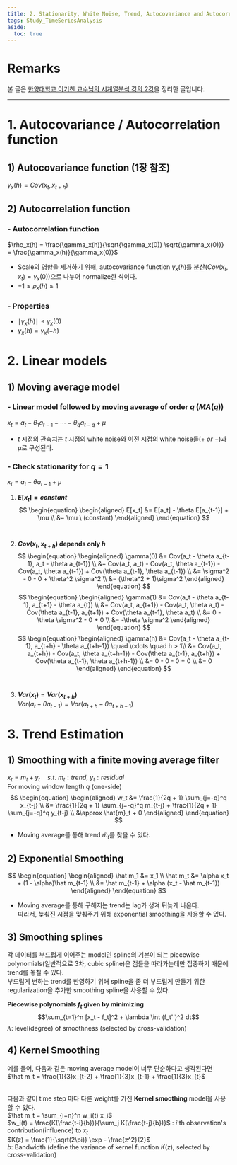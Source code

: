 ```yaml
---
title: 2. Stationarity, White Noise, Trend, Autocovariance and Autocorrelation
tags: Study_TimeSeriesAnalysis
aside:
  toc: true
---
```


# Remarks
본 글은 [한양대학교 이기천 교수님의 시계열분석 강의 2강](https://youtu.be/xhUEIHgbcnc)을 정리한 글입니다.

<!--more-->

---

# 1. Autocovariance / Autocorrelation function
## 1) Autocovariance function (1장 참조)
$\gamma_x(h) = Cov(x_t, x_{t+h})$

## 2) Autocorrelation function
### - Autocorrelation function
$\rho_x(h) = \frac{\gamma_x(h)}{\sqrt{\gamma_x(0)} \sqrt{\gamma_x(0)}} = \frac{\gamma_x(h)}{\gamma_x(0)}$ <br>
- Scale의 영향을 제거하기 위해, autocovariance function $\gamma_x(h)$를 분산($Cov(x_t, x_t) = \gamma_x(0)$)으로 나누어 normalize한 식이다. <br>
- $-1 \leq \rho_x(h) \leq 1$

### - Properties
- $\mid \gamma_x(h) \mid \leq \gamma_x(0)$ <br>
- $\gamma_x(h) = \gamma_x(-h)$ <br>


# 2. Linear models
## 1) Moving average model
### - Linear model followed by moving average of order $q$ ($MA(q)$)
$x_t = a_t - \theta_1 a_{t-1} - \cdots - \theta_q a_{t-q} + \mu$ <br>

- $t$ 시점의 관측치는 $t$ 시점의 white noise와 이전 시점의 white noise들($+ \ or \ -$)과 $\mu$로 구성된다. <br>

### - Check stationarity for $q=1$
$x_t = a_t - \theta a_{t-1} + \mu$ <br>

1. **$E[x_t] = constant$** <br>
$$
\begin{equation}
\begin{aligned}
  E[x_t] &= E[a_t] - \theta E[a_{t-1}] + \mu \\
  &= \mu \ (constant)
\end{aligned}
\end{equation}
$$
<br><br>
2. **$Cov(x_t, x_{t+h})$ depends only $h$** <br>
$$
\begin{equation}
\begin{aligned}
  \gamma(0) &= Cov(a_t - \theta a_{t-1}, a_t - \theta a_{t-1}) \\
  &= Cov(a_t, a_t) - Cov(a_t, \theta a_{t-1}) - Cov(a_t, \theta a_{t-1}) + Cov(\theta a_{t-1}, \theta a_{t-1}) \\
  &= \sigma^2 - 0 - 0 + \theta^2 \sigma^2 \\
  &= (\theta^2 + 1)\sigma^2
\end{aligned}
\end{equation}
$$
$$
\begin{equation}
\begin{aligned}
  \gamma(1) &= Cov(a_t - \theta a_{t-1}, a_{t+1} - \theta a_{t}) \\
  &= Cov(a_t, a_{t+1}) - Cov(a_t, \theta a_t) - Cov(\theta a_{t-1}, a_{t+1}) + Cov(\theta a_{t-1}, \theta a_t) \\
  &= 0 - \theta \sigma^2 - 0 + 0 \\
  &= -\theta \sigma^2
\end{aligned}
\end{equation}
$$
$$
\begin{equation}
\begin{aligned}
  \gamma(h) &= Cov(a_t - \theta a_{t-1}, a_{t+h} - \theta a_{t+h-1})  \quad \cdots \quad h > 1\\
  &= Cov(a_t, a_{t+h}) - Cov(a_t, \theta a_{t+h-1}) - Cov(\theta a_{t-1}, a_{t+h}) + Cov(\theta a_{t-1}, \theta a_{t+h-1}) \\
  &= 0 - 0 - 0 + 0 \\
  &= 0
\end{aligned}
\end{equation}
$$
<br><br>
3. **$Var(x_t) = Var(x_{t+h})$** <br>
$Var(a_t - \theta a_{t-1}) = Var(a_{t+h} - \theta a_{t+h-1})$

# 3. Trend Estimation
## 1) Smoothing with a finite moving average filter
$x_t = m_t + y_t \quad s.t. \ m_t: trend, \ y_t: residual$ <br>
For moving window length $q$ (one-side) <br>
$$
\begin{equation}
\begin{aligned}
  w_t &= \frac{1}{2q + 1} \sum_{j=-q}^q x_{t-j} \\
  &= \frac{1}{2q + 1} \sum_{j=-q}^q m_{t-j} + \frac{1}{2q + 1} \sum_{j=-q}^q y_{t-j} \\
  &\approx \hat{m}_t + 0
\end{aligned}
\end{equation}
$$

- Moving average를 통해 trend $\tilde{m}_t$를 찾을 수 있다. <br>

## 2) Exponential Smoothing
$$
\begin{equation}
\begin{aligned}
  \hat m_1 &= x_1 \\
  \hat m_t &= \alpha x_t + (1 - \alpha)\hat m_{t-1} \\
  &= \hat m_{t-1} + \alpha (x_t - \hat m_{t-1})
\end{aligned}
\end{equation}
$$

- Moving average를 통해 구해지는 trend는 lag가 생겨 뒤늦게 나온다. <br>
따라서, 늦춰진 시점을 맞춰주기 위해 exponential smoothing을 사용할 수 있다.

## 3) Smoothing splines
각 데이터를 부드럽게 이어주는 model인 spline의 기본이 되는 piecewise polynomials(일반적으로 3차, cubic spline)은 점들을 따라가는데만 집중하기 때문에 trend를 놓칠 수 있다. <br>
부드럽게 변하는 trend를 반영하기 위해 spline을 좀 더 부드럽게 만들기 위한 regularization을 추가한 smoothing spline을 사용할 수 있다. <br>

**Piecewise polynomials $f_t$ given by minimizing** <br>
$$\sum_{t=1}^n [x_t - f_t]^2 + \lambda \int (f_t'')^2 dt$$
$\lambda$: level(degree) of smoothness (selected by cross-validation)

## 4) Kernel Smoothing
예를 들어, 다음과 같은 moving average model이 너무 단순하다고 생각된다면 <br>
$\hat m_t = \frac{1}{3}x_{t-2} + \frac{1}{3}x_{t-1} + \frac{1}{3}x_{t}$ <br><br>

다음과 같이 time step 마다 다른 weight를 가진 **Kernel smoothing** model을 사용할 수 있다. <br>
$\hat m_t = \sum_{i=n}^n w_i(t) x_i$ <br>
$w_i(t) = \frac{K(\frac{t-i}{b})}{\sum_j K(\frac{t-j}{b})}$ : $i$'th observation's contribution(influence) to $x_t$ <br>
$K(z) = \frac{1}{\sqrt(2\pi)} \exp - \frac{z^2}{2}$ <br>
$b$: Bandwidth (define the variance of kernel function $K(z)$, selected by cross-validation)
